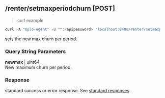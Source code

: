 ## /renter/setmaxperiodchurn [POST]
> curl example

```go
curl -A "Uplo-Agent" -u "":<apipassword> "localhost:8480/renter/setmaxperiodchurn?newmax=123456789"
```

sets the new max churn per period.

### Query String Parameters
**newmax** | uint64  
New maximum churn per period.

### Response

standard success or error response. See [standard responses](#standard-responses).